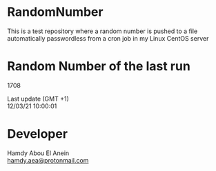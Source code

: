 # RandomNumber    
This is a test repository where a random number is pushed to a file automatically passwordless from a cron job in my Linux CentOS server    
# Random Number of the last run   
1708
      
Last update (GMT +1)    
12/03/21 10:00:01
# Developer    
Hamdy Abou El Anein   
hamdy.aea@protonmail.com
